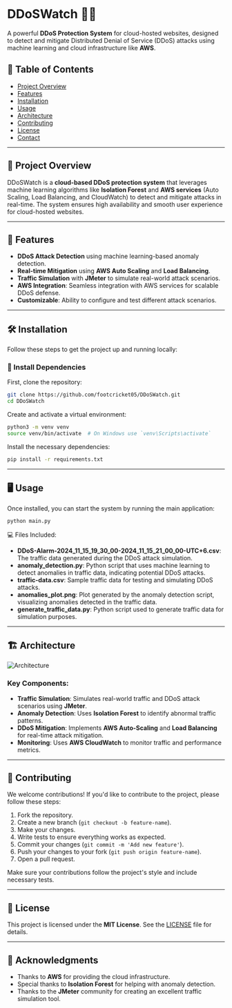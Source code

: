 # DDoSWatch 🚨🌐

A powerful **DDoS Protection System** for cloud-hosted websites, designed to detect and mitigate Distributed Denial of Service (DDoS) attacks using machine learning and cloud infrastructure like **AWS**. 

## 🚀 Table of Contents

- [Project Overview](#project-overview)
- [Features](#features)
- [Installation](#installation)
- [Usage](#usage)
- [Architecture](#architecture)
- [Contributing](#contributing)
- [License](#license)
- [Contact](#contact)

---

## 📄 Project Overview

DDoSWatch is a **cloud-based DDoS protection system** that leverages machine learning algorithms like **Isolation Forest** and **AWS services** (Auto Scaling, Load Balancing, and CloudWatch) to detect and mitigate attacks in real-time. The system ensures high availability and smooth user experience for cloud-hosted websites.

---

## 🔧 Features

- **DDoS Attack Detection** using machine learning-based anomaly detection.
- **Real-time Mitigation** using **AWS Auto Scaling** and **Load Balancing**.
- **Traffic Simulation** with **JMeter** to simulate real-world attack scenarios.
- **AWS Integration**: Seamless integration with AWS services for scalable DDoS defense.
- **Customizable**: Ability to configure and test different attack scenarios.

---

## 🛠️ Installation

Follow these steps to get the project up and running locally:

### 🐍 Install Dependencies

First, clone the repository:

```bash
git clone https://github.com/footcricket05/DDoSWatch.git
cd DDoSWatch
```

Create and activate a virtual environment:

```bash
python3 -m venv venv
source venv/bin/activate  # On Windows use `venv\Scripts\activate`
```

Install the necessary dependencies:

```bash
pip install -r requirements.txt
```

---

## 🖥️ Usage

Once installed, you can start the system by running the main application:

```bash
python main.py
```

💻 Files Included:
- **DDoS-Alarm-2024_11_15_19_30_00-2024_11_15_21_00_00-UTC+6.csv**: The traffic data generated during the DDoS attack simulation.
- **anomaly_detection.py**: Python script that uses machine learning to detect anomalies in traffic data, indicating potential DDoS attacks.
- **traffic-data.csv**: Sample traffic data for testing and simulating DDoS attacks.
- **anomalies_plot.png**: Plot generated by the anomaly detection script, visualizing anomalies detected in the traffic data.
- **generate_traffic_data.py**: Python script used to generate traffic data for simulation purposes.

---

## 🏗️ Architecture

![Architecture](https://github.com/user-attachments/assets/4e0e7623-b452-4fe3-be2c-9d95e476811a)


### Key Components:

- **Traffic Simulation**: Simulates real-world traffic and DDoS attack scenarios using **JMeter**.
- **Anomaly Detection**: Uses **Isolation Forest** to identify abnormal traffic patterns.
- **DDoS Mitigation**: Implements **AWS Auto-Scaling** and **Load Balancing** for real-time attack mitigation.
- **Monitoring**: Uses **AWS CloudWatch** to monitor traffic and performance metrics.

---

## 🤝 Contributing

We welcome contributions! If you'd like to contribute to the project, please follow these steps:

1. Fork the repository.
2. Create a new branch (`git checkout -b feature-name`).
3. Make your changes.
4. Write tests to ensure everything works as expected.
5. Commit your changes (`git commit -m 'Add new feature'`).
6. Push your changes to your fork (`git push origin feature-name`).
7. Open a pull request.

Make sure your contributions follow the project's style and include necessary tests.

---

## 📄 License

This project is licensed under the **MIT License**. See the [LICENSE](LICENSE) file for details.

---


## 🚨 Acknowledgments

- Thanks to **AWS** for providing the cloud infrastructure.
- Special thanks to **Isolation Forest** for helping with anomaly detection.
- Thanks to the **JMeter** community for creating an excellent traffic simulation tool.
